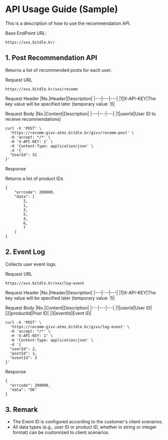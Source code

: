 ﻿
# API Usage Guide (Sample)
This is a description of how to use the recommendation API.

Base EndPoint URL:
~~~
https://xxx.bitdle.kr/
~~~

## 1. Post Recommendation API
Returns a list of recommended posts for each user.

Request URL
~~~
https://xxx.bitdle.kr/xxx/recomm
~~~

Request Header
|No.|Header|Description|
|---|---|---|
|1|X-API-KEY|The key value will be specified later (temporary value: 1)|

Request Body
|No.|Content|Description|
|---|---|---|
|1|userId|User ID to receive recommendations|

```
curl -X 'POST' \
  'https://recomm-givv-atms.bitdle.kr/givv/recomm-post' \
  -H 'accept: */*' \
  -H 'X-API-KEY: 1' \
  -H 'Content-Type: application/json' \
  -d '{
  "UserId": 51
}'
```

Response

Returns a list of product IDs
~~~
{
    "errcode": 200000,
    "data": [
        2,
        1,
        3,
        5,
        4,
        6,
        7
    ]
}
~~~

## 2. Event Log
Collects user event logs.

Request URL
~~~
https://xxx.bitdle.kr/xxx/log-event
~~~

Request Header
|No.|Header|Description|
|---|---|---|
|1|X-API-KEY|The key value will be specified later (temporary value: 1)|

Request Body
|No.|Content|Description|
|---|---|---|
|1|userId|User ID|
|2|productId|Post ID|
|3|eventId|Event ID|

```
curl -X 'POST' \
  'https://recomm-givv-atms.bitdle.kr/givv/log-event' \
  -H 'accept: */*' \
  -H 'X-API-KEY: 1' \
  -H 'Content-Type: application/json' \
  -d '{
  "userId": 2,
  "postId": 1,
  "eventId": 3
}'
```

Response
~~~
{
  "errcode": 200000,
  "data": "OK"
}
~~~

## 3. Remark
- The Event ID is configured according to the customer's client scenarios.
- All data types (e.g., user ID or product ID, whether in string or integer format) can be customized to client scenarios.
